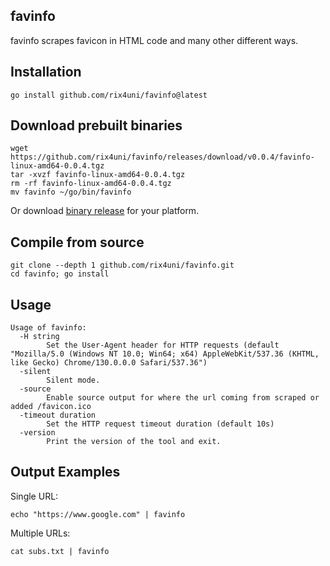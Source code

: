 ## favinfo

favinfo scrapes favicon in HTML code and many other different ways.

## Installation
```
go install github.com/rix4uni/favinfo@latest
```

## Download prebuilt binaries
```
wget https://github.com/rix4uni/favinfo/releases/download/v0.0.4/favinfo-linux-amd64-0.0.4.tgz
tar -xvzf favinfo-linux-amd64-0.0.4.tgz
rm -rf favinfo-linux-amd64-0.0.4.tgz
mv favinfo ~/go/bin/favinfo
```
Or download [binary release](https://github.com/rix4uni/favinfo/releases) for your platform.

## Compile from source
```
git clone --depth 1 github.com/rix4uni/favinfo.git
cd favinfo; go install
```

## Usage
```
Usage of favinfo:
  -H string
        Set the User-Agent header for HTTP requests (default "Mozilla/5.0 (Windows NT 10.0; Win64; x64) AppleWebKit/537.36 (KHTML, like Gecko) Chrome/130.0.0.0 Safari/537.36")
  -silent
        Silent mode.
  -source
        Enable source output for where the url coming from scraped or added /favicon.ico
  -timeout duration
        Set the HTTP request timeout duration (default 10s)
  -version
        Print the version of the tool and exit.
```

## Output Examples

Single URL:
```
echo "https://www.google.com" | favinfo
```

Multiple URLs:
```
cat subs.txt | favinfo
```
